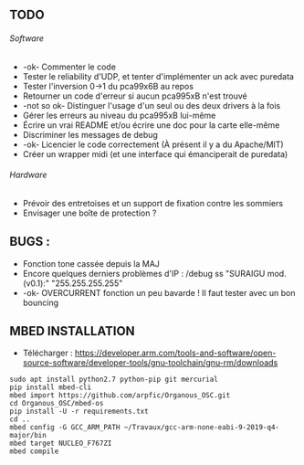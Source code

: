 ## TODO

###### Software

* -ok- Commenter le code
* Tester le reliability d'UDP, et tenter d'implémenter un ack avec puredata
* Tester l'inversion 0->1 du pca99x6B au repos
* Retourner un code d'erreur si aucun pca995xB n'est trouvé
* -not so ok- Distinguer l'usage d'un seul ou des deux drivers à la fois
* Gérer les erreurs au niveau du pca995xB lui-même
* Écrire un vrai README et/ou écrire une doc pour la carte elle-même
* Discriminer les messages de debug
* -ok- Licencier le code correctement (À présent il y a du Apache/MIT)
* Créer un wrapper midi (et une interface qui émanciperait de puredata)

###### Hardware

* Prévoir des entretoises et un support de fixation contre les sommiers
* Envisager une boîte de protection ?

## BUGS :

* Fonction tone cassée depuis la MAJ
* Encore quelques derniers problèmes d'IP : /debug ss "SURAIGU mod. (v0.1):" "255.255.255.255"
* -ok- OVERCURRENT fonction un peu bavarde ! Il faut tester avec un bon bouncing

## MBED INSTALLATION

* Télécharger : https://developer.arm.com/tools-and-software/open-source-software/developer-tools/gnu-toolchain/gnu-rm/downloads

```
sudo apt install python2.7 python-pip git mercurial
pip install mbed-cli
mbed import https://github.com/arpfic/Organous_OSC.git
cd Organous_OSC/mbed-os
pip install -U -r requirements.txt
cd ..
mbed config -G GCC_ARM_PATH ~/Travaux/gcc-arm-none-eabi-9-2019-q4-major/bin
mbed target NUCLEO_F767ZI
mbed compile
``````
